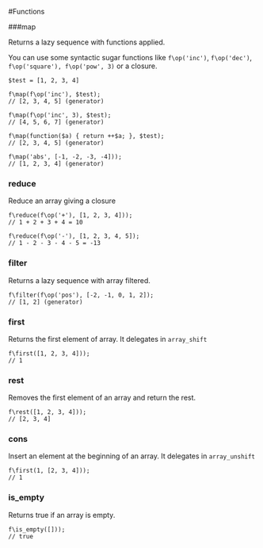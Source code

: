 #Functions


###map

Returns a lazy sequence with functions applied.

You can use some syntactic sugar functions like `f\op('inc')`, `f\op('dec')`, `f\op('square'), f\op('pow', 3)` or a closure.
```
$test = [1, 2, 3, 4]

f\map(f\op('inc'), $test);
// [2, 3, 4, 5] (generator)

f\map(f\op('inc', 3), $test);
// [4, 5, 6, 7] (generator)

f\map(function($a) { return ++$a; }, $test);
// [2, 3, 4, 5] (generator)

f\map('abs', [-1, -2, -3, -4]));
// [1, 2, 3, 4] (generator)

```

### reduce

Reduce an array giving a closure

```
f\reduce(f\op('+'), [1, 2, 3, 4]));
// 1 + 2 + 3 + 4 = 10

f\reduce(f\op('-'), [1, 2, 3, 4, 5]);
// 1 - 2 - 3 - 4 - 5 = -13
```

### filter

Returns a lazy sequence with array filtered.

```
f\filter(f\op('pos'), [-2, -1, 0, 1, 2]);
// [1, 2] (generator)
```


### first

Returns the first element of array. It delegates in ```array_shift```

```
f\first([1, 2, 3, 4]));
// 1
```

### rest

Removes the first element of an array and return the rest.

```
f\rest([1, 2, 3, 4]));
// [2, 3, 4]
```

### cons

Insert an element at the beginning of an array. It delegates in ```array_unshift```

```
f\first(1, [2, 3, 4]));
// 1
```

### is_empty

Returns true if an array is empty.

```
f\is_empty([]));
// true
```
